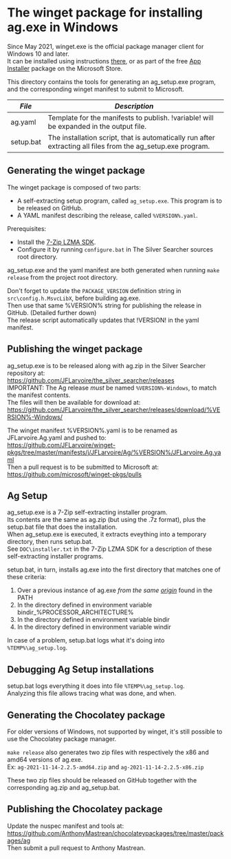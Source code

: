The winget package for installing ag.exe in Windows
===================================================


Since May 2021, winget.exe is the official package manager client for Windows 10 and later.  
It can be installed using instructions [there](https://github.com/microsoft/winget-cli), or as part of
the free [App Installer](https://www.microsoft.com/en-us/p/app-installer/9nblggh4nns1) package on the Microsoft Store.

This directory contains the tools for generating an ag_setup.exe program, and the corresponding winget manifest to
submit to Microsoft.

| *File*    | *Description*                                                                          |
|-----------|----------------------------------------------------------------------------------------|
| ag.yaml   | Template for the manifests to publish. !variable! will be expanded in the output file. |
| setup.bat | The installation script, that is automatically run after extracting all files from the ag_setup.exe program. |


Generating the winget package
-----------------------------

The winget package is composed of two parts:  
- A self-extracting setup program, called `ag_setup.exe`. This program is to be released on GitHub.
- A YAML manifest describing the release, called `%VERSION%.yaml`.

Prerequisites:  
- Install the [7-Zip LZMA SDK](https://www.7-zip.org/sdk.html).
- Configure it by running `configure.bat` in The Silver Searcher sources root directory.

ag_setup.exe and the yaml manifest are both generated when running `make release` from the project root directory.

Don't forget to update the `PACKAGE_VERSION` definition string in `src\config.h.MsvcLibX`, before building ag.exe.  
Then use that same %VERSION% string for publishing the release in GitHub. (Detailed further down)  
The release script automatically updates that !VERSION! in the yaml manifest.


Publishing the winget package
-----------------------------

ag_setup.exe is to be released along with ag.zip in the Silver Searcher repository at:  
https://github.com/JFLarvoire/the_silver_searcher/releases  
IMPORTANT: The Ag release *must* be named `%VERSION%-Windows`, to match the manifest contents.  
The files will then be available for download at:  
https://github.com/JFLarvoire/the_silver_searcher/releases/download/%VERSION%-Windows/  

The winget manifest %VERSION%.yaml is to be renamed as JFLarvoire.Ag.yaml and pushed to:  
https://github.com/JFLarvoire/winget-pkgs/tree/master/manifests/j/JFLarvoire/Ag/%VERSION%/JFLarvoire.Ag.yaml  
Then a pull request is to be submitted to Microsoft at:  
https://github.com/microsoft/winget-pkgs/pulls


Ag Setup
--------

ag_setup.exe is a 7-Zip self-extracting installer program.  
Its contents are the same as ag.zip (but using the .7z format), plus the setup.bat file that does the installation.  
When ag_setup.exe is executed, it extracts eveything into a temporary directory, then runs setup.bat.  
See `DOC\installer.txt` in the 7-Zip LZMA SDK for a description of these self-extracting installer programs.

setup.bat, in turn, installs ag.exe into the first directory that matches one of these criteria:

 1. Over a previous instance of ag.exe *from the same [origin](https://github.com/JFLarvoire/the_silver_searcher)* found in the PATH
 2. In the directory defined in environment variable bindir_%PROCESSOR_ARCHITECTURE%
 3. In the directory defined in environment variable bindir
 4. In the directory defined in environment variable windir
 
In case of a problem, setup.bat logs what it's doing into `%TEMP%\ag_setup.log`.


Debugging Ag Setup installations
--------------------------------

setup.bat logs everything it does into file `%TEMP%\ag_setup.log`.  
Analyzing this file allows tracing what was done, and when. 


Generating the Chocolatey package
---------------------------------

For older versions of Windows, not supported by winget, it's still possible to use the Chocolatey package manager.

`make release` also generates two zip files with respectively the x86 and amd64 versions of ag.exe.  
Ex: `ag-2021-11-14-2.2.5-amd64.zip` and `ag-2021-11-14-2.2.5-x86.zip`

These two zip files should be released on GitHub together with the corresponding ag.zip and ag_setup.bat.


Publishing the Chocolatey package
---------------------------------

Update the nuspec manifest and tools at:   
https://github.com/AnthonyMastrean/chocolateypackages/tree/master/packages/ag  
Then submit a pull request to Anthony Mastrean.
